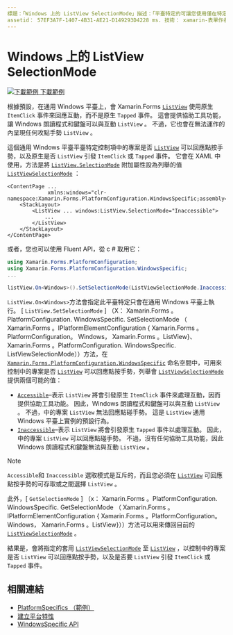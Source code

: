 ```yaml
---
標題：「Windows 上的 ListView SelectionMode」描述：「平臺特定的可讓您使用僅在特定平臺上提供的功能，而不需執行自訂轉譯器或效果。 本文說明如何使用 Windows 平臺特定的來控制 ListView 中的專案是否可以回應點按手勢。」
assetid： 57EF3A7F-1407-4B31-AE21-D149293D4228 ms. 技術： xamarin-表單作者： davidbritch ms. author： dabritch ms. 日期：10/24/2018 否-loc： [ Xamarin.Forms ， Xamarin.Essentials ]
---
```


# <a name="listview-selectionmode-on-windows"></a>Windows 上的 ListView SelectionMode

[![下載範例 ](~/media/shared/download.png) 下載範例](https://docs.microsoft.com/samples/xamarin/xamarin-forms-samples/userinterface-platformspecifics)

根據預設，在通用 Windows 平臺上，會 Xamarin.Forms [`ListView`](xref:Xamarin.Forms.ListView) 使用原生 `ItemClick` 事件來回應互動，而不是原生 `Tapped` 事件。 這會提供協助工具功能，讓 Windows 朗讀程式和鍵盤可以與互動 `ListView` 。 不過，它也會在無法運作的內呈現任何攻點手勢 `ListView` 。

這個通用 Windows 平臺平臺特定控制項中的專案是否 [`ListView`](xref:Xamarin.Forms.ListView) 可以回應點按手勢，以及原生是否 `ListView` 引發 `ItemClick` 或 `Tapped` 事件。 它會在 XAML 中使用，方法是將 [`ListView.SelectionMode`](xref:Xamarin.Forms.PlatformConfiguration.WindowsSpecific.ListView.SelectionModeProperty) 附加屬性設為列舉的值 [`ListViewSelectionMode`](xref:Xamarin.Forms.PlatformConfiguration.WindowsSpecific.ListViewSelectionMode) ：

```xaml
<ContentPage ...
             xmlns:windows="clr-namespace:Xamarin.Forms.PlatformConfiguration.WindowsSpecific;assembly=Xamarin.Forms.Core">
    <StackLayout>
        <ListView ... windows:ListView.SelectionMode="Inaccessible">
            ...
        </ListView>
    </StackLayout>
</ContentPage>
```

或者，您也可以使用 Fluent API，從 c # 取用它：

```csharp
using Xamarin.Forms.PlatformConfiguration;
using Xamarin.Forms.PlatformConfiguration.WindowsSpecific;
...

listView.On<Windows>().SetSelectionMode(ListViewSelectionMode.Inaccessible);
```

`ListView.On<Windows>`方法會指定此平臺特定只會在通用 Windows 平臺上執行。 [ `ListView.SetSelectionMode` ] （X： Xamarin.Forms 。PlatformConfiguration. WindowsSpecific. SetSelectionMode （ Xamarin.Forms 。IPlatformElementConfiguration { Xamarin.Forms 。PlatformConfiguration。 Windows， Xamarin.Forms 。ListView}、 Xamarin.Forms 。PlatformConfiguration. WindowsSpecific. ListViewSelectionMode））方法，在 [`Xamarin.Forms.PlatformConfiguration.WindowsSpecific`](xref:Xamarin.Forms.PlatformConfiguration.WindowsSpecific) 命名空間中，可用來控制中的專案是否 [`ListView`](xref:Xamarin.Forms.ListView) 可以回應點按手勢，列舉會 [`ListViewSelectionMode`](xref:Xamarin.Forms.PlatformConfiguration.WindowsSpecific.ListViewSelectionMode) 提供兩個可能的值：

- [`Accessible`](xref:Xamarin.Forms.PlatformConfiguration.WindowsSpecific.ListViewSelectionMode.Accessible)–表示 `ListView` 將會引發原生 `ItemClick` 事件來處理互動，因而提供協助工具功能。 因此，Windows 朗讀程式和鍵盤可以與互動 `ListView` 。 不過，中的專案 `ListView` 無法回應點碰手勢。 這是 `ListView` 通用 Windows 平臺上實例的預設行為。
- [`Inaccessible`](xref:Xamarin.Forms.PlatformConfiguration.WindowsSpecific.ListViewSelectionMode.Inaccessible)–表示 `ListView` 將會引發原生 `Tapped` 事件以處理互動。 因此，中的專案 `ListView` 可以回應點碰手勢。 不過，沒有任何協助工具功能，因此 Windows 朗讀程式和鍵盤無法與互動 `ListView` 。

> [!NOTE]
> `Accessible`和 `Inaccessible` 選取模式是互斥的，而且您必須在 [`ListView`](xref:Xamarin.Forms.ListView) 可回應點按手勢的可存取或之間選擇 `ListView` 。

此外，[ `GetSelectionMode` ] （x： Xamarin.Forms 。PlatformConfiguration. WindowsSpecific. GetSelectionMode （ Xamarin.Forms 。IPlatformElementConfiguration { Xamarin.Forms 。PlatformConfiguration。 Windows， Xamarin.Forms 。ListView}））方法可以用來傳回目前的 [`ListViewSelectionMode`](xref:Xamarin.Forms.PlatformConfiguration.WindowsSpecific.ListViewSelectionMode) 。

結果是，會將指定的套用 [`ListViewSelectionMode`](xref:Xamarin.Forms.PlatformConfiguration.WindowsSpecific.ListViewSelectionMode) 至 [`ListView`](xref:Xamarin.Forms.ListView) ，以控制中的專案是否 `ListView` 可以回應點按手勢，以及是否要 `ListView` 引發 `ItemClick` 或 `Tapped` 事件。

## <a name="related-links"></a>相關連結

- [PlatformSpecifics （範例）](https://docs.microsoft.com/samples/xamarin/xamarin-forms-samples/userinterface-platformspecifics)
- [建立平台特性](~/xamarin-forms/platform/platform-specifics/index.md#creating-platform-specifics)
- [WindowsSpecific API](xref:Xamarin.Forms.PlatformConfiguration.WindowsSpecific)
